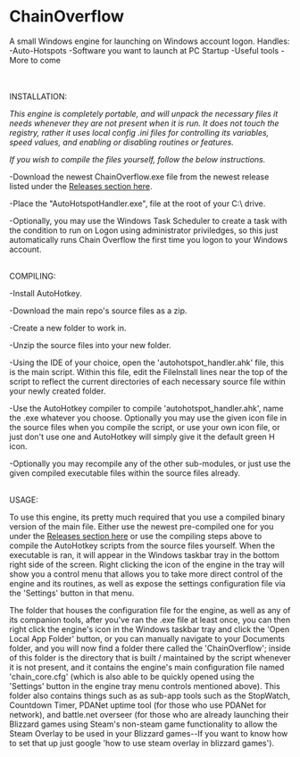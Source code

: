 # ChainOverflow
A small Windows engine for launching on Windows account logon.
Handles:
-Auto-Hotspots
-Software you want to launch at PC Startup
-Useful tools
-More to come
<br><br><br>


INSTALLATION:

*This engine is completely portable, and will unpack the necessary files it needs whenever they are not present when it is run. It does not touch the registry, rather it uses local config .ini files for controlling its variables, speed values, and enabling or disabling routines or features.*

*If you wish to compile the files yourself, follow the below instructions.*

-Download the newest ChainOverflow.exe file from the newest release listed under the [Releases section here](https://github.com/A-gent/ChainOverflow/releases).

-Place the "AutoHotspotHandler.exe", file at the root of your C:\ drive. 

-Optionally, you may use the Windows Task Scheduler to create a task with the condition to run on Logon using administrator priviledges, so this just automatically runs Chain Overflow the first time you logon to your Windows account.



<br>
COMPILING:

-Install AutoHotkey.

-Download the main repo's source files as a zip.

-Create a new folder to work in.

-Unzip the source files into your new folder.

-Using the IDE of your choice, open the 'autohotspot_handler.ahk' file, this is the main script. Within this file, edit the FileInstall lines near the top of the script to reflect the current directories of each necessary source file within your newly created folder.

-Use the AutoHotkey compiler to compile 'autohotspot_handler.ahk', name the .exe whatever you choose. Optionally you may use the given icon file in the source files when you compile the script, or use your own icon file, or just don't use one and AutoHotkey will simply give it the default green H icon.

-Optionally you may recompile any of the other sub-modules, or just use the given compiled executable files within the source files already.

<br>
USAGE:

To use this engine, its pretty much required that you use a compiled binary version of the main file. Either use the newest pre-compiled one for you under the [Releases section here](https://github.com/A-gent/ChainOverflow/releases) or use the compiling steps above to compile the AutoHotkey scripts from the source files yourself.
When the executable is ran, it will appear in the Windows taskbar tray in the bottom right side of the screen. Right clicking the icon of the engine in the tray will show you a control menu that allows you to take more direct control of the engine and its routines, as well as expose the settings configuration file via the 'Settings' button in that menu.

The folder that houses the configuration file for the engine, as well as any of its companion tools, after you've ran the .exe file at least once, you can then right click the engine's icon in the Windows taskbar tray and click the 'Open Local App Folder' button, or you can manually navigate to your Documents folder, and you will now find a folder there called the 'ChainOverflow'; inside of this folder is the directory that is built / maintained by the script whenever it is not present, and it contains the engine's main configuration file named 'chain_core.cfg' (which is also able to be quickly opened using the 'Settings' button in the engine tray menu controls mentioned above). This folder also contains things such as as sub-app tools such as the StopWatch, Countdown Timer, PDANet uptime tool (for those who use PDANet for network), and battle.net overseer (for those who are already launching their Blizzard games using Steam's non-steam game functionality to allow the Steam Overlay to be used in your Blizzard games--If you want to know how to set that up just google 'how to use steam overlay in blizzard games').
